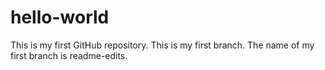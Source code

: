 # hello-world
This is my first GitHub repository.
This is my first branch. The name of my first branch is readme-edits.
